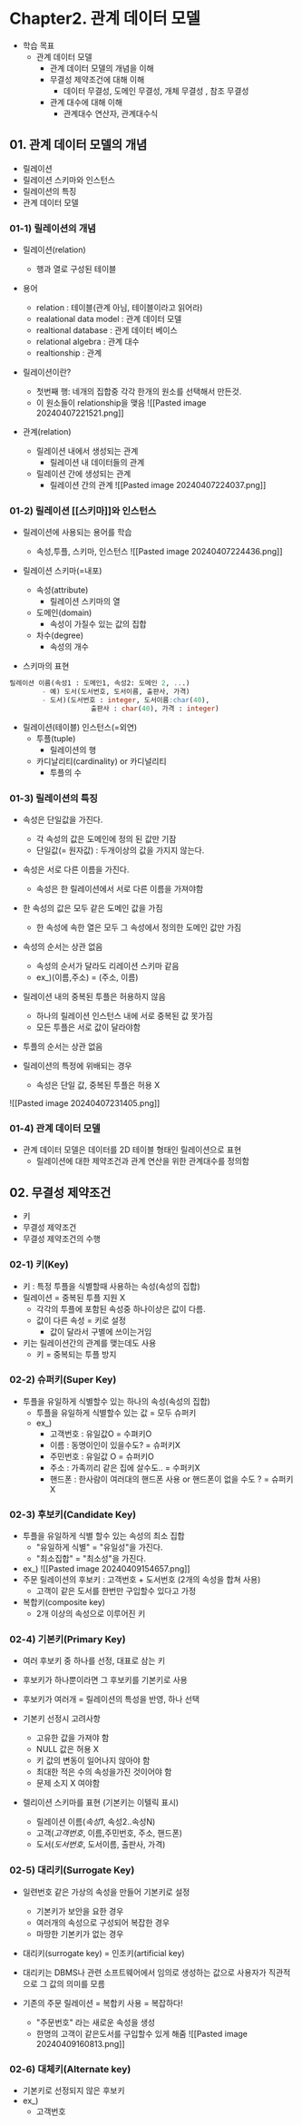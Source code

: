 # Chapter2. 관계  데이터 모델
- 학습 목표
	- 관계 데이터 모델
		- 관계 데이터 모델의 개념을 이해
		- 무결성 제약조건에 대해 이해 
			- 데이터 무결성, 도메인 무결성, 개체 무결성 , 참조 무결성
		- 관계 대수에 대해 이해 
			- 관계대수 연산자, 관계대수식

## 01. 관계 데이터 모델의 개념
- 릴레이션
- 릴레이션 스키마와 인스턴스
- 릴레이션의 특징
- 관계 데이터 모델 

### 01-1) 릴레이션의 개념
- 릴레이션(relation)
	- 행과 열로 구성된 테이블
- 용어
	- relation : 테이블(관계 아님, 테이블이라고 읽어라)
	- realational data model : 관계 데이터 모델
	- realtional database : 관게 데이터 베이스
	- relational algebra : 관계 대수
	- realtionship : 관계
- 릴레이션이란?
	- 첫번째 행: 네개의 집합중 각각 한개의 원소를 선택해서 만든것.
	- 이 원소들이 relationship을 맺음
![[Pasted image 20240407221521.png]]

- 관계(relation)
	- 릴레이션 내에서 생성되는 관계
		- 릴레이션 내 데이터들의 관계
	- 릴레이션 간에 생성되는 관계
		- 릴레이션 간의 관계
![[Pasted image 20240407224037.png]]

### 01-2) 릴레이션 [[스키마]]와 인스턴스
- 릴레이션에 사용되는 용어를 학습
	- 속성,투플, 스키마, 인스턴스
![[Pasted image 20240407224436.png]]

- 릴레이션 스키마(=내포)
	- 속성(attribute)
		- 릴레이션  스키마의 열
	- 도메인(domain)
		- 속성이 가질수 있는 값의 집합
	- 차수(degree)
		- 속성의 개수

- 스키마의 표현
```SQL
릴레이션 이름(속성1 : 도메인1, 속성2: 도메인 2, ...)
		- 예) 도서(도서번호, 도서이름, 출판사, 가격)
		- 도서)(도서번호 : integer, 도서이름:char(40), 
					출판사 : char(40), 가격 : integer)
```

- 릴레이션(테이블) 인스턴스(=외연)
	- 투플(tuple)
		- 릴레이션의 행
	- 카디날리티(cardinality) or 카디널리티
		- 투플의 수

### 01-3) 릴레이션의 특징
- 속성은 단일값을 가진다.
	- 각 속성의 값은 도메인에 정의 된 값만 기잠
	- 단일값(= 원자값) : 두개이상의 값을 가지지 않는다.
- 속성은 서로 다른 이름을 가진다.
	- 속성은 한 릴레이션에서 서로 다른 이름을 가져야함
- 한 속성의 값은 모두 같은 도메인 값을 가짐
	- 한 속성에 속한 열은 모두 그 속성에서 정의한 도메인 값만 가짐
- 속성의 순서는 상관 없음
	- 속성의 순서가 달라도 리레이션 스키마 같음
	- ex_)(이름,주소) = (주소, 이름)
- 릴레이션 내의 중복된 투플은 허용하지 않음
	- 하나의 릴레이션 인스턴스 내에 서로 중복된 값 못가짐
	- 모든 투플은 서로 값이 달라야함
- 투플의 순서는 상관 없음

- 릴레이션의 특정에 위배되는 경우
	- 속성은 단일 값, 중복된 투플은 허용 X

![[Pasted image 20240407231405.png]]

### 01-4) 관계 데이터 모델
- 관계 데이터 모델은 데이터를 2D 테이블 형태인 릴레이션으로 표현
	- 릴레이션에 대한 제약조건과 관계 연산을 위한 관계대수를 정의함

## 02. 무결성 제약조건
- 키
- 무결성 제약조건
- 무결성 제약조건의 수행

### 02-1) 키(Key)
- 키 : 특정 투플을 식별할때 사용하는 속성(속성의 집합)
- 릴레이션 = 중복된 투플 지원 X
	- 각각의 투플에 포함된 속성중 하나이상은 값이 다름.
	- 값이 다른 속성 = 키로 설정
		- 값이 달라서 구별에 쓰이는거임
- 키는 릴레이션간의 관계를 맺는데도 사용
	- 키 = 중복되는 투플 방지

### 02-2) 슈퍼키(Super Key)
- 투플을 유일하게 식별할수 있는 하나의 속성(속성의 집합)
	- 투플을 유일하게 식별할수 있는 값 = 모두 슈퍼키
	- ex_)
		- 고객번호 : 유일값O = 수펴키O
		- 이름 : 동명이인이 있을수도? = 슈퍼키X
		- 주민번호 : 유일값 O = 슈퍼키O
		- 주소 : 가족끼리 같은 집에 살수도.. = 수퍼키X
		- 핸드폰 : 한사람이 여러대의 핸드폰 사용 or 핸드폰이 없을 수도 ? = 슈퍼키X

### 02-3) 후보키(Candidate Key)
- 투플을 유일하게 식별 할수 있는 속성의 최소 집합
	- "유일하게 식별" = "유일성"을 가진다.
	- "최소집합" = "최소성"을 가진다.
- ex_)
![[Pasted image 20240409154657.png]]
- 주문 릴레이션의 후보키 : 고객번호 + 도서번호 (2개의 속성을 합쳐 사용)
	- 고객이 같은 도서를 한번만 구입할수 있다고 가정
- 복합키(composite key)
	- 2개 이상의 속성으로 이루어진 키

### 02-4) 기본키(Primary Key)
- 여러 후보키 중 하나를 선정, 대표로 삼는 키
- 후보키가 하나뿐이라면 그 후보키를 기본키로 사용
- 후보키가 여러개 = 릴레이션의 특성을 반영, 하나 선택

- 기본키 선정시 고려사항
	- 고유한 값을 가져야 함
	- NULL 값은 허용 X
	- 키 값의 변동이 일어나지 않아야 함
	- 최대한 적은 수의 속성을가진 것이어야 함
	- 문제 소지 X 여야함
- 렐리이션 스키마를 표현  (기본키는 이텔릭 표시)
	- 릴레이션 이름(*속성1*, 속성2..속성N)
	- 고객(*고객번호*, 이름,주민번호, 주소, 핸드폰)
	- 도서(*도서번호*, 도서이름, 출판사, 가격)

### 02-5) 대리키(Surrogate Key)
- 일련번호 같은 가상의 속성을 만들어 기본키로 설정
	- 기본키가 보안을 요한 경우
	- 여러개의 속성으로 구성되어 복잡한 경우
	- 마땅한 기본키가 없는 경우
- 대리키(surrogate key) = 인조키(artificial key)
- 대리키는 DBMS나 관련 소프트웨어에서 임의로 생성하는 값으로 사용자가 직관적으로 그 값의 의미를 모름

- 기존의 주문 릴레이션 = 복합키 사용 = 복잡하다!
	- "주문번호" 라는 새로운 속성을 생성
	- 한명의 고객이 같은도서를 구입할수 있게 해줌
![[Pasted image 20240409160813.png]]

### 02-6) 대체키(Alternate key)
- 기본키로 선정되지 않은 후보키
- ex_)
	- 고객번호
